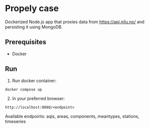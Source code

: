 # Propely case

Dockerized Node.js app that proxies data from https://api.nilu.no/ and persisting it using MongoDB.

## Prerequisites

- Docker

## Run

1. Run docker container:

```
docker compose up
```

2. In your preferred browser:
```
http://localhost:8080/<endpoint>
```
Available endpoints: aqis, areas, components, meantypes, stations, timeseries
